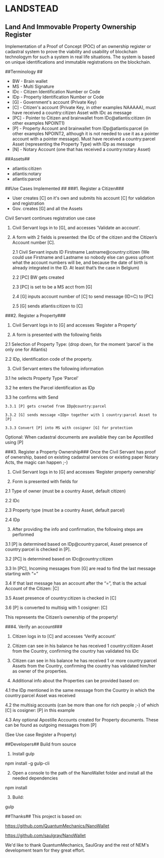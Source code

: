 # LANDSTEAD #
## Land And Immovable Property Ownership Register ##
Implementation of a Proof of Concept (POC) of an ownership register or cadastral system to prove the viability and usability of blockchain technologym for such a system in real life situations. The system is based on unique identifications and immutable registrations on the blockchain.

##Terminology ##
* BW - Brain wallet
* MS - Multi Signature
* IDc - Citizen Identification Number or Code
* IDp - Property Identification Number or Code
* [G] - Government's account (Private Key)
* [C] - Citizen's account (Private Key, in other examples NAAAAA), must have received a country:citizen Asset with IDc as message
* [PC] - Pointer to Citizen and brainwallet from IDc@atlantis:citizen (in other examples NPOINT1)
* [P] - Property Account and brainwallet from IDp@atlantis:parcel (in other examples NPOINT2, although it is not needed to use it as a pointer account with a pointer message). Must have received a country:parcel Asset (representing the Property Type) with IDp as message 
*  [N] - Notary Account (one that has received a country:notary Asset)

##Assets##
* atlantis:citizen 
*  atlantis:notary
* atlantis:parcel

##Use Cases Implemented ##
###1. Register a Citizen###
* User creates [C] on it's own and submits his account [C] for validation and registration 
* Gov. creates [G] and all the Assets

Civil Servant continues registration use case

1. Civil Servant logs in to [G], and accesses 'Validate an account'.

2. A form with 2 fields is presented: the IDc of the citizen and the Citizen’s Account number [C].

    2.1  Civil Servant inputs ID Firstname Lastname@country:citizen (We could use Firstname and Lastname so nobody else can guess upfront what the account numbers will be, and because the date of birth is already integrated in the ID. At least that’s the case in Belgium)  
    
    2.2 [PC] BW gets created
    
    2.3 [PC] is set to be a MS acct from [G] 
    
    2.4 [G] inputs account number of [C] to send message (ID=C) to [PC]
    
    2.5 [G] sends atlantis:citizen to [C]
    
###2. Register a Property###
1. Civil Servant logs in to [G] and accesses ‘Register a Property’

2. A form is presented with the following fields

  2.1 Selection of Property Type: (drop down, for the moment ‘parcel’ is the only one for Atlantis) 
  
  2.2 IDp, identification code of the property.
  
3. Civil Servant enters the following information

  3.1 he selects Property Type ‘Parcel’
  
  3.2 he enters the Parcel identification as IDp
  
  3.3 he confirms with Send
  
    3.3.1 [P] gets created from IDp@country:parcel
    
    3.3.2 [G] sends message <IDp> together with 1 country:parcel Asset to [P]
    
    3.3.3 Convert [P] into MS with cosigner [G] for protection
    
Optional: When cadastral documents are available they can be Apostilled using [P] 

###3. Register a Property Ownership###
Once the Civil Servant has proof of ownership, based on existing cadastral services or existing paper Notary Acts, the magic can happen ;-)

1. Civil Servant logs in to [G] and accesses ‘Register property ownership’ 

2. Form is presented with fields for 

  2.1 Type of owner (must be a country Asset, default citizen) 
  
  2.2 IDc
  
  2.3 Property type (must be a country Asset, default parcel)
  
  2.4 IDp
  
3. After providing the info and confirmation, the following steps are performed

  3.1 [P] is determined based on IDp@country:parcel, Asset presence of country:parcel is checked in [P]. 
  
  3.2 [PC] is determined based on IDc@country:citizen
  
  3.3 In [PC], Incoming messages from [G] are read to find the last message starting with “<IDc>=” 
  
  3.4 If that last message has an account after the “=”, that is the actual Account of the Citizen: |C]
  
  3.5 Asset presence of country:citizen is checked in [C]
  
  3.6 [P] is converted to multisig with 1 cosigner: [C]
  
  This represents the Citizen’s ownership of the property! 

###4. Verify an account###
1. Citizen logs in to [C] and accesses ‘Verify account’

2. Citizen can see in his balance he has received 1 country:citizen Asset from the Country, confirming the country has validated his IDc

3. Citizen can see in his balance he has received 1 or more country:parcel Assets from the Country, confirming the country has validated him/her as owner of the properties.

4. Additional info about the Properties can be provided based on:

  4.1 the IDp mentioned in the same message from the Country in which the country:parcel Asset was received
  
  4.2 the multisig accounts (can be more than one for rich people ;-) of which [C] is cosigner: [P] in this example
  
  4.3 Any optional Apostille Accounts created for Property documents. These can be found as outgoing messages from [P] 
  
  (See Use case Register a Property)


##Developers##
Build from source

1) Install gulp

npm install -g gulp-cli

2) Open a console to the path of the NanoWallet folder and install all the needed dependencies

npm install

3) Build:

gulp

##Thanks##
This project is based on:

https://github.com/QuantumMechanics/NanoWallet

https://github.com/saulgray/NanoWallet

We'd like to thank QuantumMechanics, SaulGray and the rest of NEM's development team for they great effort.
